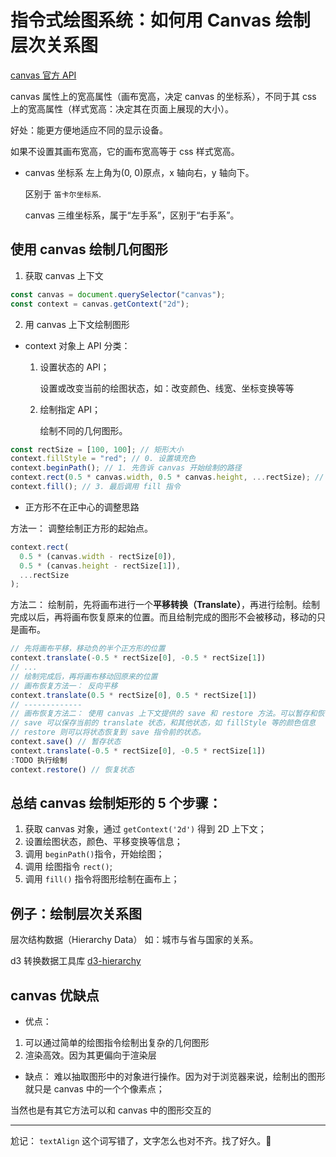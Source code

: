 # 指令式绘图系统：如何用 Canvas 绘制层次关系图

[canvas 官方 API](https://developer.mozilla.org/zh-CN/docs/Web/API/Canvas_API)

canvas 属性上的宽高属性（画布宽高，决定 canvas 的坐标系），不同于其 css 上的宽高属性（样式宽高：决定其在页面上展现的大小）。

好处：能更方便地适应不同的显示设备。

如果不设置其画布宽高，它的画布宽高等于 css 样式宽高。

- canvas 坐标系
  左上角为(0, 0)原点，x 轴向右，y 轴向下。

  区别于 `笛卡尔坐标系`.

  canvas 三维坐标系，属于“左手系”，区别于“右手系”。

## 使用 canvas 绘制几何图形

1. 获取 canvas 上下文

```js
const canvas = document.querySelector("canvas");
const context = canvas.getContext("2d");
```

2. 用 canvas 上下文绘制图形

- context 对象上 API 分类：

  1. 设置状态的 API；

     设置或改变当前的绘图状态，如：改变颜色、线宽、坐标变换等等

  2. 绘制指定 API；

     绘制不同的几何图形。

```js
const rectSize = [100, 100]; // 矩形大小
context.fillStyle = "red"; // 0. 设置填充色
context.beginPath(); // 1. 先告诉 canvas 开始绘制的路径
context.rect(0.5 * canvas.width, 0.5 * canvas.height, ...rectSize); // 2. 然后才调用 rect 指令进行绘制
context.fill(); // 3. 最后调用 fill 指令
```

- 正方形不在正中心的调整思路

方法一：
调整绘制正方形的起始点。

```js
context.rect(
  0.5 * (canvas.width - rectSize[0]),
  0.5 * (canvas.height - rectSize[1]),
  ...rectSize
);
```

方法二：
绘制前，先将画布进行一个**平移转换（Translate）**，再进行绘制。绘制完成以后，再将画布恢复原来的位置。而且给制完成的图形不会被移动，移动的只是画布。

```js
// 先将画布平移，移动负的半个正方形的位置
context.translate(-0.5 * rectSize[0], -0.5 * rectSize[1])
// ...
// 绘制完成后，再将画布移动回原来的位置
// 画布恢复方法一： 反向平移
context.translate(0.5 * rectSize[0], 0.5 * rectSize[1])
// -------------
// 画布恢复方法二： 使用 canvas 上下文提供的 save 和 restore 方法。可以暂存和恢复画布某个时刻的状态。
// save 可以保存当前的 translate 状态，和其他状态，如 fillStyle 等的颜色信息
// restore 则可以将状态恢复到 save 指令前的状态。
context.save() // 暂存状态
context.translate(-0.5 * rectSize[0], -0.5 * rectSize[1])
:TODO 执行绘制
context.restore() // 恢复状态
```

## 总结 canvas 绘制矩形的 5 个步骤：

1. 获取 canvas 对象，通过 `getContext('2d')` 得到 2D 上下文；
2. 设置绘图状态，颜色、平移变换等信息；
3. 调用 `beginPath()`指令，开始绘图；
4. 调用 绘图指令 `rect()`;
5. 调用 `fill()` 指令将图形绘制在画布上；

## 例子：绘制层次关系图

层次结构数据（Hierarchy Data） 如：城市与省与国家的关系。

d3 转换数据工具库 [d3-hierarchy](https://github.com/d3/d3-hierarchy)

## canvas 优缺点

- 优点：

1. 可以通过简单的绘图指令绘制出复杂的几何图形
2. 渲染高效。因为其更偏向于渲染层

- 缺点：
  难以抽取图形中的对象进行操作。因为对于浏览器来说，绘制出的图形就只是 canvas 中的一个个像素点；

当然也是有其它方法可以和 canvas 中的图形交互的

---

尬记：
`textAlign` 这个词写错了，文字怎么也对不齐。找了好久。🥵
